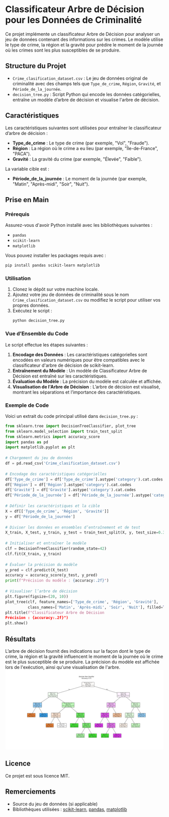 # Classificateur Arbre de Décision pour les Données de Criminalité

Ce projet implémente un classificateur Arbre de Décision pour analyser un jeu de données contenant des informations sur les crimes. Le modèle utilise le type de crime, la région et la gravité pour prédire le moment de la journée où les crimes sont les plus susceptibles de se produire.

## Structure du Projet

- `Crime_clasification_dataset.csv` : Le jeu de données original de criminalité avec des champs tels que `Type_de_crime`, `Région`, `Gravité`, et `Période_de_la_journée`.
- `decision_tree.py` : Script Python qui encode les données catégorielles, entraîne un modèle d’arbre de décision et visualise l'arbre de décision.

## Caractéristiques

Les caractéristiques suivantes sont utilisées pour entraîner le classificateur d’arbre de décision :
- **Type_de_crime** : Le type de crime (par exemple, "Vol", "Fraude").
- **Région** : La région où le crime a eu lieu (par exemple, "Île-de-France", "PACA").
- **Gravité** : La gravité du crime (par exemple, "Élevée", "Faible").

La variable cible est :
- **Période_de_la_journée** : Le moment de la journée (par exemple, "Matin", "Après-midi", "Soir", "Nuit").

## Prise en Main

### Prérequis

Assurez-vous d'avoir Python installé avec les bibliothèques suivantes :
- `pandas`
- `scikit-learn`
- `matplotlib`

Vous pouvez installer les packages requis avec :
```bash
pip install pandas scikit-learn matplotlib
```

### Utilisation

1. Clonez le dépôt sur votre machine locale.
2. Ajoutez votre jeu de données de criminalité sous le nom `Crime_clasification_dataset.csv` ou modifiez le script pour utiliser vos propres données.
3. Exécutez le script :
   ```bash
   python decision_tree.py
   ```

### Vue d’Ensemble du Code

Le script effectue les étapes suivantes :
1. **Encodage des Données** : Les caractéristiques catégorielles sont encodées en valeurs numériques pour être compatibles avec le classificateur d'arbre de décision de scikit-learn.
2. **Entraînement du Modèle** : Un modèle de Classificateur Arbre de Décision est entraîné sur les caractéristiques.
3. **Évaluation du Modèle** : La précision du modèle est calculée et affichée.
4. **Visualisation de l'Arbre de Décision** : L’arbre de décision est visualisé, montrant les séparations et l’importance des caractéristiques.

### Exemple de Code

Voici un extrait du code principal utilisé dans `decision_tree.py` :

```python
from sklearn.tree import DecisionTreeClassifier, plot_tree
from sklearn.model_selection import train_test_split
from sklearn.metrics import accuracy_score
import pandas as pd
import matplotlib.pyplot as plt

# Chargement du jeu de données
df = pd.read_csv('Crime_clasification_dataset.csv')

# Encodage des caractéristiques catégorielles
df['Type_de_crime'] = df['Type_de_crime'].astype('category').cat.codes
df['Région'] = df['Région'].astype('category').cat.codes
df['Gravité'] = df['Gravité'].astype('category').cat.codes
df['Période_de_la_journée'] = df['Période_de_la_journée'].astype('category').cat.codes

# Définir les caractéristiques et la cible
X = df[['Type_de_crime', 'Région', 'Gravité']]
y = df['Période_de_la_journée']

# Diviser les données en ensembles d’entraînement et de test
X_train, X_test, y_train, y_test = train_test_split(X, y, test_size=0.3, random_state=42)

# Initialiser et entraîner le modèle
clf = DecisionTreeClassifier(random_state=42)
clf.fit(X_train, y_train)

# Évaluer la précision du modèle
y_pred = clf.predict(X_test)
accuracy = accuracy_score(y_test, y_pred)
print(f"Précision du modèle : {accuracy:.2f}")

# Visualiser l’arbre de décision
plt.figure(figsize=(20, 10))
plot_tree(clf, feature_names=['Type_de_crime', 'Région', 'Gravité'], 
          class_names=['Matin', 'Après-midi', 'Soir', 'Nuit'], filled=True)
plt.title(f"Classificateur Arbre de Décision
Précision : {accuracy:.2f}")
plt.show()
```

## Résultats

L’arbre de décision fournit des indications sur la façon dont le type de crime, la région et la gravité influencent le moment de la journée où le crime est le plus susceptible de se produire. La précision du modèle est affichée lors de l'exécution, ainsi qu'une visualisation de l'arbre.
![myplot](TP1/myplot.png)

## Licence

Ce projet est sous licence MIT.

## Remerciements

- Source du jeu de données (si applicable)
- Bibliothèques utilisées : [scikit-learn](https://scikit-learn.org/), [pandas](https://pandas.pydata.org/), [matplotlib](https://matplotlib.org/)
